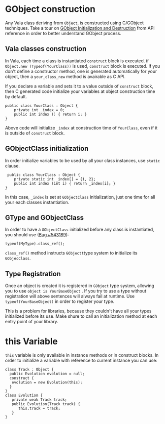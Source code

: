 # GObject construction

Any Vala class deriving from `Object`, is constructed using C/GObject techniques. Take a tour on [GObject Initialization and Destruction](https://developer.gnome.org/gobject/stable/gtype-instantiable-classed.html#gtype-instantiable-classed-init-done) from API reference in order to better understand GObject process.

## Vala classes construction

In Vala, each time a class is instantiated `construct` block is executed.  if `Object.new (Typeof(YourClass))` is used, `construct` block is executed. If you don't define a constructor method, one is generated automatically for your object, then a `your_class_new` method is avairable as C API.

If you declare a variable and sets it to a value outside of `construct` block, then C generated code initialize your variables at object construction time by default.

```
public class YourClass : Object {
    private int _index = 0;
    public int index () { return i; }
}
```

Above code will initialize `_index` at construction time of `YourClass`, even if it is outside of `construct` block.

## GObjectClass initialization

In order initialize variables to be used by all your class instances, use `static` clause.

```
 public class YourClass : Object {
    private static int _index[] = {1, 2};
    public int index (int i) { return _index[i]; }
}
```

In this case, `_index` is set at `GObjectClass` initialization, just one time for all your each classes instantiation.

## GType and GObjectClass

In order to have a `GObjectClass` initialized before any class is instantiated, you should use \([Bug \#543189](https://bugzilla.gnome.org/show_bug.cgi?id=543189)\):

```
typeof(MyType).class_ref();
```

`class_ref()` method instructs `GObjectt`type system to initialize its `GObjecClass`.

## Type Registration

Once an object is created it is registered in `GObject` type system, allowing you to use `object is YourBaseObject` . If you try to use a type without registration will above sentences will always fail at runtime. Use `typeof(YourBaseObject)` in order to register your type.

This is a problem for libraries, because they couldn't have all your types initialized before its use. Make shure to call an initialization method at each entry point of your library.

# this Variable

`this` variable is only available in instance methods or in construct blocks. In order to initialize a variable with reference to current instance you can use:

```
class Track : Object {
  public Evolution evolution = null;
  construct {
   evolution = new Evolution(this);
  }
}
class Evolution {
   private weak Track track;
   public Evolution(Track track) {
      this.track = track;
   }
}
 
```



